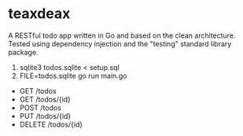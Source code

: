 # teaxdeax
A RESTful todo app written in Go and based on the clean architecture. Tested using dependency injection and the "testing" standard library package.

1. sqlite3 todos.sqlite < setup.sql
2. FILE=todos.sqlite go run main.go

* GET /todos
* GET /todos/{id}
* POST /todos
* PUT /todos/{id}
* DELETE /todos/{id}
